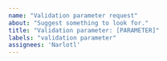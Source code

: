 ```yaml
---
name: "Validation parameter request"
about: "Suggest something to look for."
title: "Validation parameter: [PARAMETER]"
labels: "validation parameter"
assignees: 'Narlotl'
---
```

